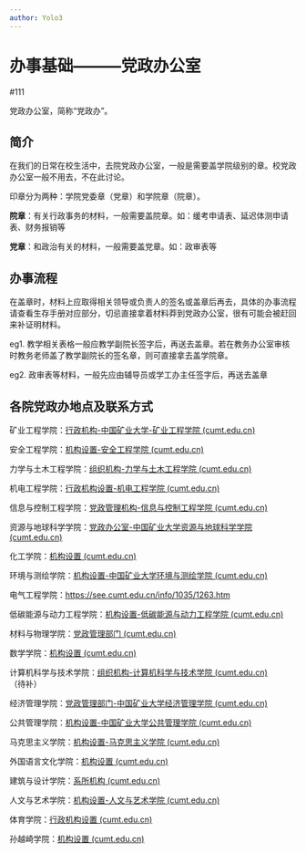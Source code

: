 ```yaml
---
author: Yolo3
---
```


# 办事基础———党政办公室

#111

党政办公室，简称“党政办”。

## 简介

在我们的日常在校生活中，去院党政办公室，一般是需要盖学院级别的章。校党政办公室一般不用去，不在此讨论。

印章分为两种：学院党委章（党章）和学院章（院章）。

**院章**：有关行政事务的材料，一般需要盖院章。如：缓考申请表、延迟体测申请表、财务报销等

**党章**：和政治有关的材料，一般需要盖党章。如：政审表等

## 办事流程

在盖章时，材料上应取得相关领导或负责人的签名或盖章后再去，具体的办事流程请查看生存手册对应部分，切忌直接拿着材料莽到党政办公室，很有可能会被赶回来补证明材料。

eg1. 教学相关表格一般应教学副院长签字后，再送去盖章。若在教务办公室审核时教务老师盖了教学副院长的签名章，则可直接拿去盖学院章。

eg2. 政审表等材料，一般先应由辅导员或学工办主任签字后，再送去盖章

## 各院党政办地点及联系方式

矿业工程学院：[行政机构-中国矿业大学-矿业工程学院 (cumt.edu.cn)](https://cese.cumt.edu.cn/xygk/jgsz/xzjg.htm)

安全工程学院：[机构设置-安全工程学院 (cumt.edu.cn)](https://safe.cumt.edu.cn/xygk/jgsz.htm)

力学与土木工程学院：[组织机构-力学与土木工程学院 (cumt.edu.cn)](https://cace.cumt.edu.cn/xygk/zzjg.htm)

机电工程学院：[行政机构设置-机电工程学院 (cumt.edu.cn)](https://cmee.cumt.edu.cn/info/1006/5040.htm)

信息与控制工程学院：[党政管理机构-信息与控制工程学院 (cumt.edu.cn)](https://siee.cumt.edu.cn/info/1007/1004.htm)

资源与地球科学学院：[党政办公室-中国矿业大学资源与地球科学学院 (cumt.edu.cn)](https://sres.cumt.edu.cn/info/1058/1928.htm)

化工学院：[机构设置 (cumt.edu.cn)](https://scet.cumt.edu.cn/6800/list.htm)

环境与测绘学院：[机构设置-中国矿业大学环境与测绘学院 (cumt.edu.cn)](https://cesi.cumt.edu.cn/xygk/jgsz.htm)

电气工程学院：https://see.cumt.edu.cn/info/1035/1263.htm

低碳能源与动力工程学院：[机构设置-低碳能源与动力工程学院 (cumt.edu.cn)](https://slepe.cumt.edu.cn/xygk/jgsz.htm)

材料与物理学院：[党政管理部门 (cumt.edu.cn)](https://smsp.cumt.edu.cn/93/8b/c22494a562059/page.htm)

数学学院：[机构设置 (cumt.edu.cn)](https://math.cumt.edu.cn/5645/list.htm)

计算机科学与技术学院：[组织机构-计算机科学与技术学院 (cumt.edu.cn)](https://cs.cumt.edu.cn/xygk/zzjg.htm)（待补）

经济管理学院：[党政管理部门-中国矿业大学经济管理学院 (cumt.edu.cn)](https://sm.cumt.edu.cn/info/1007/4935.htm)

公共管理学院：[机构设置-中国矿业大学公共管理学院 (cumt.edu.cn)](https://cllp.cumt.edu.cn/xygk/jgsz.htm)

马克思主义学院：[机构设置-马克思主义学院 (cumt.edu.cn)](https://mks.cumt.edu.cn/xygk/jgsz.htm)

外国语言文化学院：[机构设置 (cumt.edu.cn)](https://sfs.cumt.edu.cn/645/list.htm)

建筑与设计学院：[系所机构 (cumt.edu.cn)](https://art.cumt.edu.cn/2589/list.htm)

人文与艺术学院：[机构设置-人文与艺术学院 (cumt.edu.cn)](https://rwxy.cumt.edu.cn/xygk/jgsz.htm)

体育学院：[行政机构设置 (cumt.edu.cn)](https://sport.cumt.edu.cn/bd/f7/c10320a638455/page.htm)

孙越崎学院：[机构设置 (cumt.edu.cn)](https://syq.cumt.edu.cn/8616/list.htm)
